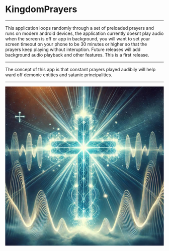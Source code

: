 # KingdomPrayers


_______________________________________

This application loops randomly through a set of preloaded prayers and runs on modern android devices, the application currently doesnt play audio when the screen is off or app in background,
you will want to set your screen timeout on your phone to be 30 minutes or higher so that the prayers keep playing without interuption. Future releases will add background audio playback and other features. This is a first release.

_______________________________________

The concept of this app is that constant prayers played audibily will help ward off demonic entities and satanic principalities.

_______________________________________

![KingdomPrayers](prayers.jpg)

